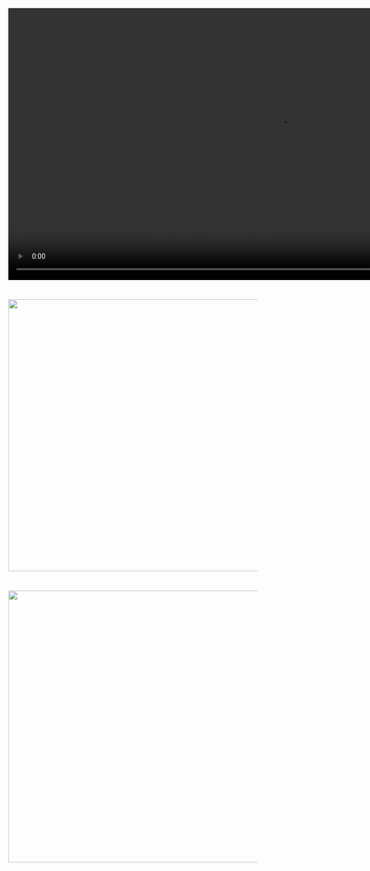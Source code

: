 <div align="center">
<video height="550" src="https://github.com/user-attachments/assets/1433b44c-c27b-4039-ae91-d27f8a60bc71"/>
</div>
  
<h1 align="left"> </h1>

<div align="center">
<img height="550" src="https://github.com/user-attachments/assets/88cb9328-9ba4-4efa-9fd6-c6e6d8d94639"/>
</div>

<h1 align="left"> </h1>

<div align="center">
<img height="550" src="https://github.com/user-attachments/assets/e174481a-d2ee-45f6-9882-b94bc1c1da7a"/>
</div>
